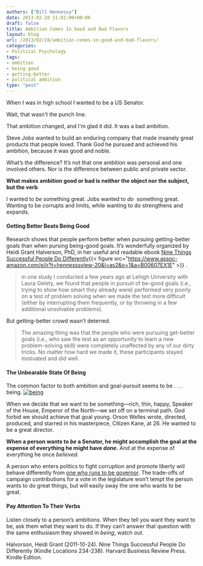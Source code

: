 ```yaml
---
authors: ["Bill Hennessy"]
date: 2013-02-28 11:01:00+00:00
draft: false
title: Ambition Comes In Good and Bad Flavors
layout: blog
url: /2013/02/28/ambition-comes-in-good-and-bad-flavors/
categories:
- Political Psychology
tags:
- ambition
- being good
- getting-better
- political ambition
type: "post"
---
```


When I was in high school I wanted to be a US Senator.

Wait, that wasn’t the punch line.

That ambition changed, and I'm glad it did. It was a bad ambition.

Steve Jobs wanted to build an enduring company that made insanely great products that people loved. Thank God he pursued and achieved his ambition, because it was good and noble.

What’s the difference? It’s not that one ambition was personal and one involved others. Nor is the difference between public and private sector.

**What makes ambition good or bad is neither the object nor the subject, but the verb**.

I wanted to _be_ something great. Jobs wanted to _do_  something great. Wanting to be corrupts and limits, while wanting to do strengthens and expands.


#### Getting Better Beats Being Good


Research shows that people perform better when pursuing getting-better goals than when pursing being-good goals. It’s wonderfully organized by Heidi Grant Halverson, PhD, in her useful and readable ebook [Nine Things Successful People Do Differently](https://www.amazon.com/gp/product/B00607EX1E/ref=as_li_ss_tl?ie=UTF8&camp=1789&creative=390957&creativeASIN=B00607EX1E&linkCode=as2&tag=hennesssview-20){{< figure src="https://www.assoc-amazon.com/e/ir?t=hennesssview-20&l=as2&o=1&a=B00607EX1E" >}}
.


> in one study I conducted a few years ago at Lehigh University with Laura Gelety, we found that people in pursuit of be-good goals (i.e., trying to show how smart they already were) performed very poorly on a test of problem solving when we made the test more difficult (either by interrupting them frequently, or by throwing in a few additional unsolvable problems).


But getting-better crowd wasn’t deterred.


> The amazing thing was that the people who were pursuing get-better goals (i.e., who saw the test as an opportunity to learn a new problem-solving skill) were completely unaffected by any of our dirty tricks. No matter how hard we made it, these participants stayed motivated and did well.




#### The Unbearable State Of Being


The common factor to both ambition and goal-pursuit seems to be . . . being. [![being](https://hennessysview.com/wp-content/uploads/2013/02/being_thumb.jpg)
](https://hennessysview.com/wp-content/uploads/2013/02/being.jpg)

When we decide that we want to be something—rich, thin, happy, Speaker of the House, Emperor of the North—we set off on a terminal path. God forbid we should achieve that goal young. Orson Welles wrote, directed, produced, and starred in his masterpiece, Citizen Kane, at 26. He wanted to be a great director.

**When a person wants to _be_ a Senator, he might accomplish the goal at the expense of everything he might have _done._** And at the expense of everything he once _believed._

A person who enters politics to fight corruption and promote liberty wiil behave differently from [one who runs to be governor](https://hennessysview.com/2013/02/24/the-republican-party-seems-bent-on-destruction/). The trade-offs of campaign contributions for a vote in the legislature won’t tempt the person wants to do great things, but will easily sway the one who wants to be great.


#### Pay Attention To Their Verbs


Listen closely to a person’s ambitions. When they tell you want they want to be, ask them what they want to do. If they can’t answer that question with the same enthusiasm they showed in _being_, watch out.



Halvorson, Heidi Grant (2011-10-24). Nine Things Successful People Do Differently (Kindle Locations 234-238). Harvard Business Review Press. Kindle Edition.
